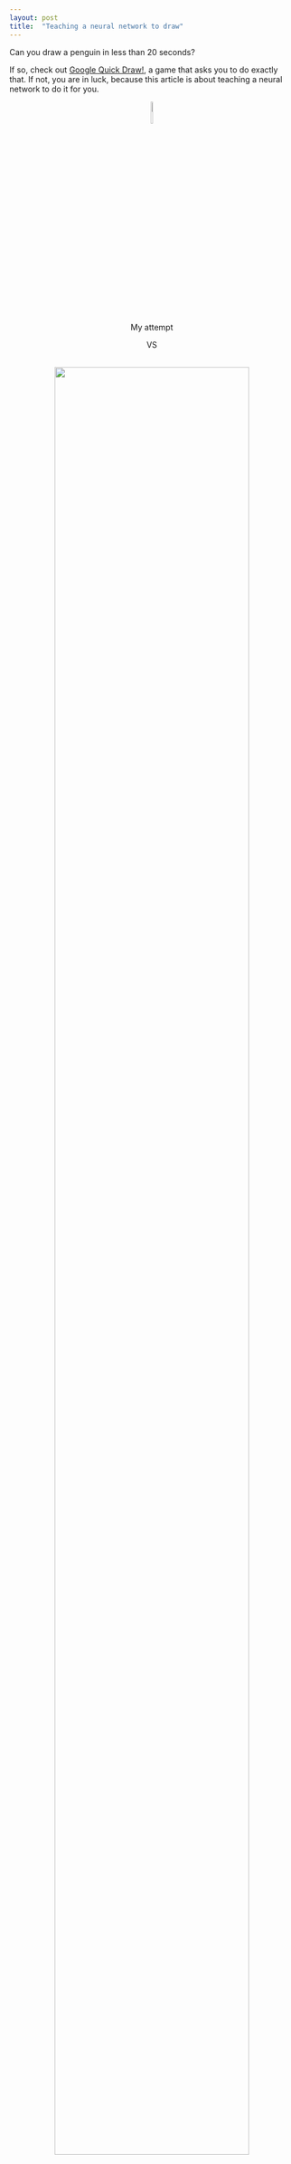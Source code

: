 ```yaml
---
layout: post
title:  "Teaching a neural network to draw"
---
```


Can you draw a penguin in less than 20 seconds?

If so, check out [Google Quick Draw!](https://quickdraw.withgoogle.com/),
a game that asks you to do exactly that. If not, you are in luck,
because this article is about teaching a neural network to do it for
you.

<figure>
    <div style="text-align: center">
        <img src="/images/pathetic_penguin.png" width="10%" />
        <figcaption>My attempt</figcaption>
    </div>
</figure>

<div style="text-align: center">
    VS<br /><br />
</div>

<figure>
        <div style="text-align: center">
            <a href="/images/dataset/full_penguin.png">
                <img src="/images/dataset/selected_penguin.png" width="90%" />
            </a>
            <figcaption>Other people's attempts<br />(click the image for more samples)</figcaption>
        </div>
</figure>

<div style="text-align: center"  padding="0" magin="0">
    VS
</div>

<figure>
    <div style="text-align: center">
        <img src="/images/generated/gmm512_20_penguin.gif" width="30%" />
        <figcaption>The neural network's attempt</figcaption>
    </div>
    <br />
</figure>

Quite amazingly, a lot of the generated sketches outcompete the ones
the machine learned to draw from.

<figure>
    <div style="text-align: center">
        <img src="/images/generated/mixed.png" width="90%" />
        <figcaption>More machine generated drawings</figcaption>
    </div>
</figure>

The article explains what the model generating the drawings looks
like. The code (Pytorch) is available on [Github](https://github.com/quentin-auge/draw/).

<p style="font-size: smaller;">
Note: Throughout the article, everytime a series of 5 drawings is
presented, the image links to the larger series they were chosen from.
Feel free to click it to see how biased (or not) the selection is.
</p>

### Structure of the article

Let's start at the end.

Concretely, the model is a recurrent neural network that jointly
decides the position of each point, when to lift the pencil, and when
to stop drawing. In order to better account for the uncertainty of
hand-drawn trajectories, the network does not output the points
directly. Instead, it outputs the parameters of some probability
distributions from which the position and nature of the points can be
sampled. The model is trained using gradient descent over a loss
function that maximizes the likelihood of said distributions given the
points in the training set.

I'm aware that last paragraph might not appear as crystal clear to most
readers. If it is for you, you can refer directly to the
[Google Brain paper](https://arxiv.org/abs/1704.03477) that describes
the model, referred to as "unconditional generation of drawings".

For the rest of us, this article gives a shot at explaining as simply
as possible the various parts of the model: the neural net part,
the probabilistic layer stacked on top of it, and how they fit
together.

Expect to see a lot of crappy drawings along the way, in search for
the final model.

## Data

The dataset consists in 50 million drawings available through
[Github](https://github.com/googlecreativelab/quickdraw-dataset)
across 345 categories. Let's pick 3 of them (*Eiffel tower*,
*face* and *fire truck*) and attempt to model them. Here is an
excerpt of the dataset:

<figure>
    <div style="text-align: center">
        <a href="/images/dataset/full_eiffel.png">
            <img src="/images/dataset/selected_eiffel.png" width="90%" />
        </a>
        <a href="/images/dataset/full_face.png">
            <img src="/images/dataset/selected_face.png" width="90%" />
        </a>
        <a href="/images/dataset/full_firetruck.png">
            <img src="/images/dataset/selected_firetruck.png" width="90%" />
        </a>
    <figcaption>Dataset sketches</figcaption>
    <br/>
    </div>
</figure>

All three categories provide a different set of challenges. Eiffel
towers contain mostly-continuous strokes with some sharp changes in
directions. Faces are smoother, though it is probably more difficult
to position the various strokes with respect to each other. Fire trucks
are definitely the most difficult to draw, combining the previous
difficulties of Eiffel towers and faces with even more strokes.

### Drawings as sequences of points

Drawings are presented in the dataset in their most obvious shape:
sequences of points
$\begin{bmatrix} \mathbf{x}\_{i},~\mathbf{y}\_{i} \end{bmatrix}$. But
it is not the only way to represent them. What about sequences of vectors
$\begin{bmatrix} \Delta \mathbf{x}\_{i},~\Delta \mathbf{y}\_{i}  \end{bmatrix}$
from each points to the next, or — let's get crazy — sequences of
polar-coordinates vectors
$\begin{bmatrix} \mathbf{r}\_{i},~\mathbf{\theta}\_{i} \end{bmatrix}$
from one vector to the next?

<div style="text-align: center">
    <img src="/images/representation_plots.png" width="80%" />
</div>
<br/>

It turns out the vector representation is the most interesting for at
least three reasons:
 * It is trivial and inexpensive to compute:
 $\begin{bmatrix} \Delta \mathbf{x}\_{i},~\Delta \mathbf{x}\_{i} \end{bmatrix} = \begin{bmatrix} \mathbf{x}\_{i+1} - \mathbf{y}\_{i},~\mathbf{y}\_{i+1} - \mathbf{y}\_{i} \end{bmatrix}$
 , as opposed to the polar representation I will spare you
 the trigonometry of.
 * It allows us to define a compelling object: a *no-displacement*
 vector $\overrightarrow 0 = \begin{bmatrix} 0,~0 \end{bmatrix}$.
 It has no equivalent in the original point representation, where
 $\begin{bmatrix} 0,~0 \end{bmatrix}$ is just a regular point. It
 does in the polar representation, but not without a few caveats.
 For instance, what should the angle between $\overrightarrow 0$ and
 another vector be?
 * It is the only representation in which the points follow a
   distribution, which, although too spread out to be gaussian,
   is at least symmetrical.

   <div style="text-align: center">
     <img src="/images/representation_distplots.png" width="90%" />
   </div>
   <br/>

In  order for the neural net to learn more effectively, we are going
to standarize each point by the mean
$\begin{bmatrix} \mathbf{\mu}\_1,~\mathbf{\mu}\_2 \end{bmatrix}$
and standard deviation
$\begin{bmatrix} \mathbf{\sigma}\_1,~\mathbf{\sigma}\_2 \end{bmatrix}$
of all point in the whole dataset:

<p>
$$
\begin{bmatrix} \Delta \mathbf{x}_{i},~\Delta \mathbf{y}_{i} \end{bmatrix}=
\begin{bmatrix} \frac{\Delta \mathbf{x}_{i} - \mu_1}{\sigma_1},
~\frac{\Delta \mathbf{y}_{i} - \mu_2}{\sigma_2} \end{bmatrix}
$$
</p>

It makes much sense when the mean and variance correspond to the
actual center and spread of a symmetrical distribution.

So we pick the
$\begin{bmatrix} \Delta \mathbf{x}\_{i},~\Delta \mathbf{y}\_{i} \end{bmatrix}$
representation and carry on.

In order not to clutter all subsequent equations with $\Delta$'s,
though, let's discard them. From now on, and until the end of the
article,
$\begin{bmatrix} \mathbf{x}_i,~\mathbf{y}_i \end{bmatrix} = \begin{bmatrix} \Delta \mathbf{x}_i,~\Delta \mathbf{y}_i \end{bmatrix}$.
We will refer to the these vectors as "point" wherever convenient.

## Model

As per the previous paragraph, each drawing $\mathcal{X}$ is a sequence
of 2-dimensional displacement vectors
$\mathcal{X}_i = \begin{bmatrix} \mathbf{x}\_{i},~\mathbf{y}\_{i} \end{bmatrix}$
with its own length $N-1$, since each vector compacts every successive
points of the original drawing into one.

Our goal is to create a model that can generate such drawings.
Concretely, it means we are looking for a function $f$ that takes a
vector $\mathcal{X}_i = \begin{bmatrix} \mathbf{x}_i,~\mathbf{y}_i \end{bmatrix}$
as input, and returns a prediction
$\mathcal{\hat Y}_i = \begin{bmatrix} \mathbf{\hat x}\_{i+1},\~\mathbf{\hat y}\_{i+1} \end{bmatrix}$ for what the next vector
should be. The hat $\hat~$ denotes the output of the model, as opposed
to actual vectors from the dataset.

With such a model at hand, generating a drawing can be approached
as an iterative process:
 1. pick up an initial vector $\mathcal{X}_{i=1}$ as the current one
 2. predict the next vector $\mathcal{\hat Y}_i = f(\mathcal{X}_i)$
 3. use the prediction as the current vector
 4. go back to step 2

<div style="text-align: center">
    <img src="/images/predict.png" width="60%" />
</div>
<br/>

In order to skip picking up the first point, let's make all
drawings start with the same additional vector
$\mathcal{X}_1 = \overrightarrow 0$, ending up with nicely aligned
sequences $\mathcal{X}$ and $\hat{\mathcal{Y}}$ of length $N$.

### Feedforward neural network

$f$ is not an arbitrary function. Quite naively, let us consider it is
a feedforward neural network ($f = nn\_{\_W}$) with a hidden layer of
size $H = 128$ and hyperbolic tangent ($tanh$) activation function. If
you're fuzzy on what it means, don't run away. What is inside
$nn\_{\_W}$ is much less relevant than how we interact with it from
the outside. Put another way: feel free to consider it a black box.

<p>
$$
\begin{aligned}
&\text{1-hidden-layer neural network:}
\\
&~~~~~~nn_{_W}(\mathcal{X}_i) =
\mathbf{W_O} \times \mathbf{h} + \mathbf{b_O}
\\[5pt]
&\text{With hidden state:}
\\
&~~~~~~~~\mathbf{h} = \tanh(
\mathbf{W_I} \times \mathcal{X}_i + \mathbf{b_I})
\\[5pt]
&\text{And parameters:}
\\
&~~~~~~\mathbf{W_I}\text{~~~~input weights~~~~~(matrix or size }2 \times H\text{)}
\\
&~~~~~~\mathbf{W_O}\text{~~~output weights~~~(matrix or size }H \times H\text{)}
\\[8pt]
&~~~~~~\mathbf{b_I}\text{~~~~~input bias~~~~(column vector of size }H\text{)}
\\
&~~~~~~\mathbf{b_O}\text{~~~~output bias~~(column vector of size }H\text{)}
\\
\end{aligned}
$$
</p>

All there is to understand is that given a bunch of weight $W$, the
neural network is a function $nn\_{\_W}$ that associate to each input
$X_i$ a given output $\mathcal{\hat Y}_i$. On the way, it computes an
internal vector $\mathbf{h}$ whose size $H$ conditions the complexity
of $nn\_{\_W}$. Since matrix multiplications and sums are linear
operations, throwing a $tanh$ into the mix ensures the resulting
function is more than just a linear one.

### Training

To achieve any kind of meaningful generation with $nn\_{\_W}$, we first
need to train it. Concretely, it means that we are looking for a set of
weights $W$ that make each prediction $\mathcal{\hat Y}_i$
as close as possible from the "true next vector"
$\mathcal{Y}_i = \mathcal{X}\_{i+1}$ as available in the dataset.
Those vectors are the labels:
$\mathcal{Y} = \mathcal{Y}_1\~...\~\mathcal{Y}\_N$.

That leaves us with a supervised auto-regression problem: *supervised*
because there are labels, *regression* because those labels are
real-valued, and *auto* because they are essentially the same as the
data: $\mathcal{Y}\_i = \mathcal{X}\_{i+1}$.

<div style="text-align: center">
    <img src="/images/train.png" width="65%" />
</div>
<br/>

In order to quantify how close the predictions are from the labels,
we need to define a *loss function* $\mathscr{L}(\mathcal{\hat{Y}},\mathcal{Y})$, such as the average sum of squated distances between
each data point and label known as the *mean-squared* error (MSE):

<p>
$$
MSE(\hat{\mathcal{Y}},\mathcal{Y}) =
\frac{1}{N - 1} \sum_{i=1}^{N-1}
\left[
(\mathbf{\hat{x}}_{i+1} - \mathbf{x}_{i+1}) ^ 2 +
(\mathbf{\hat{y}}_{i+1} - \mathbf{y}_{i+1}) ^ 2
\right]
$$
</p>

The smaller the value of
$MSE(\mathcal{\hat Y},\mathcal{Y})$, the closest the
generated drawing $\mathcal{\hat Y}$ is from the original drawing
$\mathcal{Y}$. If it is $0$, then $\mathcal{\hat Y} = \mathcal{Y}$.
Overfitting is not an issue here, since we do not care about
generalization, but about accurate generation.

To summarize, given a dataset of $M$ drawings $\mathcal{X}$ and their
corresponding labels $\mathcal{Y}$, training $nn\_{\_W}$ means finding
a set of weights $W_{optimal}$ such as:

<p>
$$
W_{optimal} = \underset{W}{\argmin}~ \frac{1}{M} \sum_{(\mathcal{X},~\mathcal{Y})} MSE(nn_{_W}(\mathcal{X}),~\mathcal{Y})
$$
</p>

In practice, $W_{optimal}$ is computed by gradient descent. Broadly
speaking, gradient descent is about computing iteratively a sequence of
weights $W_t$, that, for reasonable values of a parameter called the
"learning rate" $\eta$ the strategy, converges to $W_{optimal}$. In
practice, the learning rate conditions how aggressively $W_t$ is
updated at each iteration.

<p>
$$
\begin{aligned}
W_{t+1} = W_t - \eta \times \frac{\partial \mathscr{L}}{\partial W_t}(\mathcal{\hat Y}, \mathcal{Y})
\\[5pt]
\text{where }\mathcal{\hat Y} = nn_{_{~W_t}}(\mathcal{X})
\end{aligned}
$$
</p>

This equation (and its array of subtler variations) powers the whole
edifice of deep learning edifice, effectively allowing neural networks
to learn from data.

Although diving into the exact equations of gradient descent for $nn_W$
is out of the scope of this article, the key insight to gain from the
equation is the following: the loss needs to be derivable with respect
to the model parameters in order for the model to be trainable.
Naturally, it is the case for MSE and feedforward neural networks.

Ideally, the drawings are fed in small batches to the neural networks
(e.g. 64 drawings at a time), and an iteration of gradient descent is
applied once at the end of each batch to adjust the weights. The
process is repeated until all drawings of the dataset have been seen
by the network, at which point it starts over (multiple epochs) until
the loss value is satisfactory (low) enough.

For a great explanation of neural networks, how to train them without
overfitting, how gradient descent works in details, and so much more,
I couldn't recommend enough the excellent (online) book
[Neural Networks and Deep Learning](http://neuralnetworksanddeeplearning.com/). It does not cover recurrent neural networks, however.

### Recurrent neural networks

So far, so good. We have a model capable of learning from sequences
of points and generating new ones. There is however, a minor
caveat: it does not work. You can train it, pleasantly watch the loss
go down, and the generation will fail at producing anything even
remotely satisfying. Worse, it would probably reach better (smaller)
losses by shuffling the drawings vectors. How on Earth is that
possible?

I think you can see where it is going. The feedforward neural network
merely takes the current vector as input, and it is a rather poor
predictor for the next one. In order to take full advantage of the
sequential structure of the data, we need a recurrent neural network.

The key idea that leads to RNNs is as follows: instead of feeding only
the current vector $\mathcal{X}_i$ as input to the model, feed it all
the previous vectors $\mathcal{X}\_1~...~\mathcal{X}\_{i-1}$ as well.
Since a neural network accepts a fixed number of numbers as input,
let us get clever and encode the previous vectors as a single vector
$\mathbf{h}_i$ (called hidden state) of size $H$ (yes, the same
$H$ wich is also the size of the hidden layer in our feedforward
network).

The best is yet to come. How do we transform previous vectors
$\mathcal{X}\_1~...~\mathcal{X}\_{i-1}$ to the hidden state? We don't.
The model does, and makes it available to the next step by outputting it. 

<p>
$$
\begin{aligned}
&\text{Recurrent neural network:}
\\
&~~~~~~rnn_{_W}(\mathcal{X}_i {\color{Blue}{,~\mathbf{h}_i}}) =
\mathbf{W_O} \times {\color{Blue}{\mathbf{h}_{i+1}}} + \mathbf{b_O}
\\[5pt]
&\text{With hidden state:}
\\
&~~~~~~~~{\color{Blue}{\mathbf{h}_{i+1}}} = \tanh(
\mathbf{W_I} \times \mathcal{X}_i + \mathbf{b_I}~
{\color{Blue}{+ \mathbf{W_H} \times \mathbf{h}_i + \mathbf{b_H}}})
\\[5pt]
&\text{And parameters:}
\\
&~~~~~~\mathbf{W_I}\text{~~~~input weights~~~~~(matrix or size }2 \times H\text{)}
\\
&~~~~~~{\color{Blue}{\mathbf{W_H}\text{~~~hidden weights~~(matrix or size }2 \times H\text{)}}}
\\
&~~~~~~\mathbf{W_O}\text{~~~output weights~~~(matrix or size }H \times H\text{)}
\\[8pt]
&~~~~~~{\color{Blue}{\mathbf{b_H}\text{~~~hidden bias~~(column vector of size }H\text{)}}}
\\
&~~~~~~\mathbf{b_I}\text{~~~~~input bias~~~~(column vector of size }H\text{)}
\\
&~~~~~~\mathbf{b_O}\text{~~~~output bias~~(column vector of size }H\text{)}
\\
\end{aligned}
$$
</p>

The blue parts highlight the differences with the feedforward neural
network. Interestingly, it mainly comes down to updating and exposing
as input the internal vector $\mathbf{h}_i$ that was already in the
feedforward network as $\mathbf{h}$.

Again, the exact matrix multiplications and nonlinearities at play
inside the network do not matter as much as how the model is used
concretely.

The generation process is now as follows:
 1. pick up an initial point $\mathcal{X}\_{i=1} = \overrightarrow 0$
    as the current one, and an initial vector
    $\mathbf{h}_{i=1} = \overrightarrow 0$ as the current hidden state
 2. predict the next point and hidden state vector
    $\begin{bmatrix} \mathcal{\hat Y}\_i,~\mathbf{h}_{i+1} \end{bmatrix} = rnn\_{\_W}(\mathcal{X}_i,~\mathbf{h}_i)$
 3. use them as current point and current hidden state
 4. go back to step 2

<div style="text-align: center">
    <img src="/images/predict_rnn.png" width="95%" />
</div>
<br/>

Unlike feedforward neural networks, the training now exhibits the same
kind of iterative structure as generation does.

<div style="text-align: center">
    <img src="/images/train_rnn.png" width="80%" />
</div>
<br/>

That is all a RNN is: a regular neural network that carries along
a hidden state. It is trained the same way: by minimizing
$MSE(\mathcal{\hat{Y}},\mathcal{Y})$ using gradient descent.

### Long short-term memory (LSTM) models

By now, I emphasized multiple times how we don't care about the
internals of the neural network. That is partly because nowadays,
the presented RNN equations have been superseded by a slightly
more complex set of equations that form the base for the so-called
"long short-term memory" (LSTM) models.

LSTMs present a RNN interface, but with different internals that
provide them superior ability to remember or forget relevant pieces
of information about the sequences being modelled, even when those
pieces are far apart from each others within the input sequence (long
range dependencies).

Let's make the last statement more concrete by taking a *face* drawing
as example:

<div style="text-align: center">
    <img src="/images/dataset/face.gif" width="30%" />
</div>
<br/>

In order to generate such a drawing, the neural network needs to know
how to draw a circle. Most importantly, it need to know how to end
drawing it where it started (long-range dependency between the first
and last point of the circle). It then has to mostly forget about the
circular shape, and focus on the eyes and the mouth, while retaining
information about their relative position with respect to the enclosing
circle. That is where vanilla RNNs fail and LSTMs shine.

In the rest of this post, I will abusively refer to LSTMs as just "RNNs".
They are indeed the *de facto* RNN models for any machine learning
practitioner attempting to model sequences.

To be honest, it still blows my mind that a few thousand weights can
hold such high-level information, and that a few matrix multiplication
is enough to apply it.

Welcome to deep learning.

Diving into the inner workings of LSTMs is also out of the scope
of this article, but the
[following article](https://colah.github.io/posts/2015-08-Understanding-LSTMs/) — widely cited, and
deservedly so — should satisfy the curiosity of the interested reader.

### Fist generated drawings

There is good news! We have finally everything we need to generate
our first drawings.

For each category mentioned earlier (*Eiffel tower*, *faces* and
*fire truck*), let's grab a RNN, feed it ~11.000 drawings $\mathcal{X}$,
output predictions $\mathcal{\hat Y}$, score them against the labels
$\mathcal{Y}$ using the MSE, let the gradients flow back through the
network, update the weights applying gradient descent, repeat multiple
times (around 200 to 300 epochs) and, after half an hour of training
per model on GPU ...

Tada!!!

<div style="text-align: center">
    <a href="/images/generated/full_trajectory_eiffel.png">
        <img src="/images/generated/selected_trajectory_eiffel.png" width="90%" />
    </a>
    <a href="/images/generated/full_trajectory_face.png">
        <img src="/images/generated/selected_trajectory_face.png" width="90%" />
    </a>
    <a href="/images/generated/full_trajectory_firetruck.png">
        <img src="/images/generated/selected_trajectory_firetruck.png" width="90%" />
    </a>
</div>
<br/>

Pretty disappointing, right? 

Well, not quite. At least the model identified the primitive shape of
each class: the Eiffel towers are triangle-shaped, circles somewhat
start to appear in faces, and upon closer inspection, you might
distinguish rectangles in the generated fire truck drawings.

Before we find a way of improving the drawings trajectory, let's focus
on a more immediate problem: the model is unable to decide when to lift
the pencil to start a new stroke, left alone when to stop drawing. For
its defence, it is not its fault. We simply didn't teach it how to.

<div style="text-align: center">
    <img src="/images/generated/trajectory_eiffel.gif" width="30%" />
</div>
<br/>

The previous generated drawings have been limited to 25 points in order
not to get out of hand.

### Stroke state of drawings

I wrote earlier that drawings are represented in the dataset
as sequences of vectors, and proceeded to represent a drawing
as a contiguous sequence. But did I mention anywhere that the
sequence had to be contiguous?

Since I value your sanity (and mine), let's consider a simple drawing
as example, and omit the initial $\overrightarrow 0$ vector. It will save us the indices nightmare.

<div style="text-align: center">
    <img src="/images/eiffel.gif" width="30%" />
</div>
<br/>

That fake Eiffel tower would be represented in the dataset as a list
of three strokes between which the pencil is lifted
$\mathcal{X} = \mathcal{S}_1,~\mathcal{S}_2,~\mathcal{S}_3$.

<p>
$$
\mathcal{S}_1 = \mathcal{X}_{1}~...~\mathcal{X}_{7}~~~~~~~~~~~
\mathcal{S}_2 = \mathcal{X}_{8}~...~\mathcal{X}_{10}~~~~~~~~~~~
\mathcal{S}_3 = \mathcal{X}_{11}~...~\mathcal{X}_{14}
$$
</p>

<div style="text-align: center">
    <img src="/images/eiffel_annotated.png" width="45%" />
</div>
<br/>

While this shape of data is satisfying in terms of representational
power, it is much less so in terms of model input. Indeed, a
recurrent neural network expects a potentially variable length
sequences of points as input, not variable-length sequences of
variable-length sequences of points.

So we will have to flatten this representation somehow.

We already went done the most naive way, concatenating all strokes as
one big stroke, and it did not go too well:

<p>
$$
\mathcal{X} =
\begin{bmatrix} \mathbf{x}_1 ~~ ... ~~ \mathbf{x}_7 ~~ \mathbf{x}_8 ~~ ... ~~ \mathbf{x}_{10} ~~ \mathbf{x}_{11} ~~ ... ~~ \mathbf{x}_{14}
\\
\mathbf{y}_1 ~~ ... ~~ \mathbf{y}_7 ~~ \mathbf{y}_8 ~~ ... ~~ \mathbf{y}_{10} ~~ \mathbf{y}_{11} ~~ ... ~~ \mathbf{y}_{14}
\end{bmatrix}
$$
</p>

<div style="text-align: center">
    <img src="/images/eiffel_continuous.gif" width="30%" />
</div>
<br/>

So let's try to insert a special value $\mathbf{\delta}$ between each
stroke to inform the model where the pencil should be lifted.
$\mathbf{\delta}$ should be big enough in absolute value so that is
does not conflict with regular points components.

<p>
$$
\mathcal{X} =
\begin{bmatrix} \mathbf{x}_1 ~~ ... ~~ \mathbf{x}_7 ~~ \mathbf{\delta} ~~ \mathbf{x}_8 ~~ ... ~~ \mathbf{x}_{10} ~~ \mathbf{\delta} ~~ \mathbf{x}_{11} ~~ ... ~~ \mathbf{x}_{14}
\\
\mathbf{y}_1 ~~ ... ~~ \mathbf{y}_7 ~~ \mathbf{\delta} ~~ \mathbf{y}_8 ~~ ... ~~ \mathbf{y}_{10} ~~ \mathbf{\delta} ~~ \mathbf{y}_{11} ~~ ... ~~ \mathbf{y}_{14}
\end{bmatrix}
$$
</p>

That could potentially work, but the weird non-continuous behaviour
introduced would almost certainly confuse the model. Moreover, how
are we supposed to deal with the model output when it predicts
$\delta$ on one dimension, but a regular value on the other one?
That sounds like a source of endless complication.

We would be better off selecting a third and last approach: introducing
an input dimension $\mathbf{p_2}$ that signals the end of a stroke.
While we're at it, let's use another dimension $\mathbf{p_3}$ to
indicate the end of the drawing, and set $\mathbf{p_2} = 0$ when
that occurs. Finally, since it is nice to have all additional
dimensions summing to 1, let's intercalate the complementary "regular
point" dimension $\mathbf{p_3}$, better described as "neither end of
stroke nor end of drawing":

<p>
$$
\mathcal{X} =
\begin{bmatrix} \mathbf{x}_1 & ... & \mathbf{x}_7 & \mathbf{x}_8 & ... & \mathbf{x}_{10} & \mathbf{x}_{11} & ... & \mathbf{x}_{14}
\\
\mathbf{y}_1 & ... & \mathbf{y}_7 & \mathbf{y}_8 & ... & \mathbf{y}_{10} & \mathbf{y}_{11} & ... & \mathbf{y}_{14}
\\
1 & 1 & 0 & 1 & 1 & 0 & 1 & 1 & 0
\\
0 &  0 & 1 & 0 & 0 & 1 & 0 & 0 & 0
\\
0 &  0 & 0 & 0 & 0 & 0 & 0 & 0 & 1
\end{bmatrix}
\begin{matrix}
\\
\\
\leftarrow\footnotesize{\mathbf{p_1}\text{: is regular point?~~~~~~~~~~~~~~}}
\\
\leftarrow\footnotesize{\mathbf{p_2}\text{: is end-of-stroke point?~~~}}
\\
\leftarrow\footnotesize{\mathbf{p_3}\text{: is end-of-drawing point?}}
\end{matrix}
$$
</p>

We name $\begin{bmatrix} \mathbf{x}_i,~\mathbf{y}_i \end{bmatrix}$
the *trajectory* and
$\begin{bmatrix} \mathbf{p_1}_i,~\mathbf{p_2}_i,~\mathbf{p_3}_i \end{bmatrix}$
the *stroke state*.

### A joint regression and classification model

Modelling the trajectory is a regression problem with real-valued labels
$\begin{bmatrix} \mathbf{x}\_{i+1},~\mathbf{y}\_{+1} \end{bmatrix}$,
and modelling the stroke state a classification problem with labels
$\begin{bmatrix} \mathbf{p_1}\_{i+1},~\mathbf{p_2}\_{i+1},~\mathbf{p_3}\_{i+1} \end{bmatrix}$
that pertain to one of three classes:
*regular point* $\begin{bmatrix} 1, 0, 0 \end{bmatrix}$,
*end of stroke* $\begin{bmatrix} 0, 1, 0 \end{bmatrix}$ or
*end of drawing* $\begin{bmatrix} 0, 0, 1 \end{bmatrix}$.

Our model solves both jointly. It takes as input 5-dimensional vectors  
$\mathcal{X}_i = \begin{bmatrix} \mathbf{x}_i,~\mathbf{y}_i,~\mathbf{p_1}_i,~\mathbf{p_2}_i,~\mathbf{p_3}_i \end{bmatrix}$,
output similarly shaped predictions  
$\mathcal{\hat Y}_i = \begin{bmatrix} \mathbf{\hat x}\_{i+1},~\mathbf{\hat y}\_{i+1},~\tilde{\mathbf{p_1}}\_{i+1},~\tilde{\mathbf{p_2}}\_{i+1},~\tilde{\mathbf{p_3}}\_{i+1} \end{bmatrix}$, and score them against labels  
$\mathcal{Y}_i = \begin{bmatrix} \mathbf{x}\_{i+1},~\mathbf{y}\_{i+1},
\mathbf{p_1}\_{i+1},~\mathbf{p_2}\_{i+1},~\mathbf{p_3}\_{i+1} \end{bmatrix}$ using the 5-dimensional $MSE$:

<p>
$$
\begin{aligned}	
MSE&(\mathcal{\hat{Y}},\mathcal{Y})=	
\frac{1}{N}\sum_{i=1}^N	
(\mathbf{\hat{x}}_{i+1} - \mathbf{x}_{i+1}) ^ 2 +	
(\mathbf{\hat{y}}_{i+1} - \mathbf{y}_{i+1}) ^ 2~+	
\\
&+ \frac{1}{N}\sum_{i=1}^N	
(\tilde{\mathbf{p_1}}_{i+1} - \mathbf{p_1}_{i+1}) ^ 2 +	
(\tilde{\mathbf{p_2}}_{i+1} - \mathbf{p_2}_{i+1}) ^ 2 +	
(\tilde{\mathbf{p_3}}_{i+1} - \mathbf{p_3}_{i+1}) ^ 2	
\end{aligned}
$$
</p>

At this point, the reader accustomed to fitting classification models
may wonder "what's this guy even doing? MSE as classification loss?
Nobody does that". Sure, but can you name the flawed assumption we are
making when doing so? If you're thinking likelihood of some normal
distribution, you're on the right path. If not, that is a question the
article will clearly answer later on. For the time being, please accept
the MSE.

### Generating the stroke state

There is a more pressing issue: the model outputs
$\begin{bmatrix} \tilde{\mathbf{p_1}}\_{i+1},~\tilde{\mathbf{p_2}}\_{i+1},~\tilde{\mathbf{p_3}}\_{i+1} \end{bmatrix}$ are abritrary numbers, not valid stroke states, for
which one component equals $1$ while the others are $0$. Sure, we
could force this property by making the highest component
go to $1$ and the others to $0$, but it would result in a non-derivable
model incompatible with gradient descent. Instead, let's introduce a
much smarter idea.

First, let's normalize each model output using a softmax function
(detailed below), so that
$\tilde{\mathbf{p_1}}\_{i+1} + \tilde{\mathbf{p_2}}\_{i+1} + \tilde{\mathbf{p_3}}\_{i+1} = 1$. Second, let's consider these
numbers define a probability mass function for a discrete probability
distribution. Finally, let's sample the real stroke state predictions
from the distribution, as such:
* Draw "regular point" event $\hat{\mathcal{Y}}\_i = \begin{bmatrix} 1,0,0 \end{bmatrix}$ with probability $\tilde{\mathbf{p\_{1}}}\_{i+1}$
* Draw "end of stroke" event $\hat{\mathcal{Y}}\_i = \begin{bmatrix} 0,1,0 \end{bmatrix}$ with probability $\tilde{\mathbf{p\_{2}}}\_{i+1}$
* Draw "end of drawing" event $\hat{\mathcal{Y}}\_i = \begin{bmatrix} 0,0,1 \end{bmatrix}$ with probability $\tilde{\mathbf{p\_{3}}}\_{i+1}$

That is the first occurence of a probabilistic layer on top of the RNN.
Congratulations, you have made it to the second half of the article.
Please take good note of the difference in notation between the model
outputs $\tilde{\mathbf{p_k}}_{i+1}$ using a tilde $\tilde ~$, and the
actual stroke state predictions using a hat $\hat ~$.

<figure>
    <div style="text-align: center">
        <img src="/images/mdn_stroke_state.png" width="30%" />
        <figcaption>The flow for stroke state predictions,<br />
        leaving the trajectory and hidden state aside.</figcaption>
    </div>
</figure>

### Normalizing model outputs

Temporarily getting rid of the annoying $_{i+1}$ indices, the most
obvious form of normalization for the model outputs is as follows:

<p>
$$
\text{normalize}(\tilde{\mathbf{p_k}}) = \frac{\tilde{\mathbf{p_k}}}{\sum\limits_{k=1}^3 \tilde{\mathbf{p_k}}},~~k=1..3
$$
</p>

We are going to a more flexible version:

<p>
$$
\text{softmax}_{_{T_\mathbf{p}}}(\tilde{\mathbf{p_k}}) = \frac{\exp(\tilde{\mathbf{p_k}}~/~T_\mathbf{p})}{\sum\limits_{k=1}^3 \exp(\tilde{\mathbf{p_k}}~/~T_\mathbf{p})},~~k=1..3
$$
</p>

$T_\mathbf{p}$ is a generation parameter called *temperature*. It
defines how inclined the softmax is at giving importance to lower
$\tilde{\mathbf{p\_k}}$'s. Since it can be conceptually difficult to
gauge the influence of $T_\mathbf{p}$ from the equation alone,
let's visualize it.

<figure>
    <div style="text-align: center">
        <img src="/images/softmax.png" width="95%" />
        <figcaption>
            Repartition of sampled stroke states at various softmax temperatures<br />
            for model outputs
            $\begin{bmatrix} \tilde{\mathbf{p_1}}_{i+1},~\tilde{\mathbf{p_2}}_{i+1},~\tilde{\mathbf{p_3}}_{i+1} \end{bmatrix} = \begin{bmatrix} 3, 2, 1 \end{bmatrix}$.
        </figcaption>
    </div>
</figure>
<br/>

Or more concretely with actual Eiffel towers generation:

<div style="text-align: center">
    <img src="/images/generated/base_eiffel_temperature_stroke_state.png" width="95%" />
</div>
<br/>

At low temperature ($T_\mathbf{p} = 0.1$), the model does not take any
risk and consistently outputs the stroke state most represented in the
data: *regular point* $\begin{bmatrix} 1,~0,~0 \end{bmatrix}$, thus
ending up with drawings that continue indefinitely without lifting the
pencil once, much like our former trajectory-only model. When
temperature goes up, the model dares sampling more and more of the
other stroke states, making the drawings more fragmented (more
*end-of-stroke* points $\begin{bmatrix} 0,~1,~0 \end{bmatrix}$)
and shorter (higher probability of eventually generating
*end-of-drawing* event $\begin{bmatrix} 0,~0,~1 \end{bmatrix}$).

### Second generated drawings

By now, the model can lift pencil and stop drawing by itself. Let's
train it with $T_\mathbf{p}=1$ — as will always be the case,
$T_\mathbf{p}$ being a generation parameter only — and generate some
some drawings with $T_\mathbf{p} = 0.8$:

<div style="text-align: center">
    <a href="/images/generated/full_base_eiffel.png">
        <img src="/images/generated/selected_base_eiffel.png" width="90%" />
    </a>
    <a href="/images/generated/full_base_face.png">
        <img src="/images/generated/selected_base_face.png" width="90%" />
    </a>
    <a href="/images/generated/full_base_firetruck.png">
        <img src="/images/generated/selected_base_firetruck.png" width="90%" />
    </a>
</div>
<br/>

Hey! The generated Eiffel towers and faces are starting to look like
ones. The fire trucks are still pretty disappointing, most likely
owning it to disastrous trajectory predictions rather than stroke
state predictions. They will hopefully get better as we push further
the idea of turning our LSTM from yet-too-deterministic to fully
probabilistic.

## Making the model probabilistic

### Trajectory as a random variable

Let's put the stroke state aside for one moment, and consider how the
trajectory
$\mathcal{X}_i = \begin{bmatrix} \mathbf{x}\_{i},~\mathbf{y}\_{i} \end{bmatrix}$
is modelled.

Currently, ignoring the hidden state, the model deterministically
outputs a prediction for the next vector:

<p>
$$
\mathcal{\hat{Y}_i} = lstm_{_W}(\mathcal{X_i})
$$
</p>

Guess what? We are going to apply the same idea as for the stroke
state. Instead of directly predicting the next vector
$\hat{\mathcal{Y}}_i$, let's have the model output a 5-dimensional
vector $\tilde{\mathcal{Y}}_i$:

<p>
$$
\mathcal{\tilde{Y}_i} = \begin{bmatrix} \mathbf{\mu_x}_{_{i+1}},~\mathbf{\mu_y}_{_{i+1}},~\mathbf{\sigma_x}_{_{i+1}},~\mathbf{\sigma_y}_{_{i+1}},~\mathbf{\rho_{xy}}_{_{i+1}}
\end{bmatrix} = lstm_{_W}(\mathcal{X_i})
$$
</p>

In order to make the next equations a little tidier, let's temporarily
omit the annoying $\_{i+1}$ indices by setting
$\mathcal{\tilde{Y}\_i} = \begin{bmatrix} \mu_x,~\mu_x,~\sigma_x,~\sigma_y,~\rho_{xy} \end{bmatrix}$.

You may recognize these symbols. They are the parameters of a
2-dimensional normal distribution:
 * $\begin{bmatrix} \mu\_x,~\mu\_y \end{bmatrix}$ is the center of
   the distribution.
 * $\sigma_x$ and $\sigma_y$ are the variances in the direction of x
   and y, both greater than 0.
 * $\rho_{xy}$ is the correlation coefficient between x and y, ranging
   between -1 and 1 (excluded).

In particular, when $\mathbf{\rho_{xy}} = 0$, the distribution is
equivalent to two independent normals along x and y.

<div style="text-align: center">
    <img src="/images/normals.png" width="100%" />
</div>
<br/>

Much like we enforced
$\tilde{\mathbf{p_1}} + \tilde{\mathbf{p_2}} + \tilde{\mathbf{p_3}} = 1$
for the output stroke state, we can make sure that $\mathbf{\sigma_x}$
and $\mathbf{\sigma_y}$ are greater than 0 by passing them through an
exponential, and that $\mathbf{\rho\_{xy}}$ is between -1 and 1 by
passing it through a hyperbolic tangent.

Finally, the actual prediction for the next vector
$\hat{\mathcal{Y}}\_i = \begin{bmatrix} \hat{\mathbf{x}}\_{i+1},~\hat{\mathbf{y}}\_{i+1} \end{bmatrix}$
is sampled from the normal
$\mathcal{N}(\mathbf{\mu}\_{i+1}, \mathbf{\Sigma}\_{i+1})$
centered at
$\mathbf{\mu}\_{i+1} = \begin{bmatrix} \mu\_x,~\mu\_y \end{bmatrix}$
with covariance matrix 
$\Sigma_{i+1} = \begin{bmatrix}
\sigma_x^2 & \rho_{xy} \sigma_x \sigma_y \\\ \rho_{xy} \sigma_x \sigma_y & \sigma_x^2
\end{bmatrix}$.

<figure>
    <div style="text-align: center">
        <img src="/images/mdn_trajectory.png" width="80%" />
        <figcaption>The flow for trajectory predictions,<br />
        leaving the stroke state and hidden state aside.</figcaption>
    </div>
</figure>

It order to gain the same flexibility for trajectory generation as we had
for stroke state generation, let's scale the spread of the distribution
by a temperature parameter $T_\mathbf{xy}$ by setting
$\mathbf{\Sigma}\_{i+1} = T_\mathbf{xy} \times \mathbf{\Sigma}\_{i+1}$.
The temperature determines how far from the center $\mathbf{\mu}\_{i+1}$
the model is allowed to sample
$\mathcal{\hat{Y}_i}$. When $T\_\mathbf{xy} \to 0$, we end up with a
model resembling our former deterministic model, consistently
outputting
$\begin{bmatrix} \mathbf{\mu\_{x}},~\mathbf{\mu\_{y}} \end{bmatrix}$.
When $T\_\mathbf{xy} \to \infty$, we end up with fully random
trajectories.

Taking a leap into the future, let's attempt to generate Eiffel towers
at various temperatures. The highest the temperature, the most
chaotic the trajectory.

<div style="text-align: center">
    <img src="/images/generated/gmm128_1_eiffel_temperatures_gmm.png" width="90%" />
</div>
<br/>

Great! We now have a probabilistic model for both trajectory and stroke
state generation.

### Training trajectory

The battle is not over, though. We still have to train the model. While
we cowardly got away with the MSE for the stroke state, good luck
applying it to 5-dimensional trajectory outputs and incompatible
labels of dimension 2.

More seriously, how do we define a loss
$\mathscr{L}(\begin{bmatrix} \mathbf{\mu}\_{i+1},~\mathbf{\Sigma}\_{i+1} \end{bmatrix},~\mathcal{Y}_i)$
that quantifies the adequacy of the model outputs with their
corresponding labels?

It turns out probability theory provides a neat answer to that question:
just use the density
$p\_{\mathbf{\mu}\_{i+1},~\mathbf{\Sigma}\_{i+1}}$
of normal distribution
$\mathcal{N}(\mathbf{\mu}\_{i+1}, \mathbf{\Sigma}\_{i+1})$:

<p>
$$
p_{\mathbf{\mu},~\mathbf{\Sigma}}(x, y) =
  \frac{1}{2 \pi \mathbf{\sigma_x} \mathbf{\sigma_y} \sqrt{1-\mathbf{\rho_{xy}}^2}}
  \exp\left(
    -\frac{1}{2(1-\mathbf{\rho_{xy}}^2)}\left[
      \frac{(x-\mathbf{\mu_x})^2}{\mathbf{\sigma_x}^2}
      +\frac{(y-\mathbf{\mu_y})^2}{\mathbf{\sigma_y}^2}
      -\frac{2\mathbf{\rho_{xy}}(x-\mathbf{\mu_y})(y-\mathbf{\mu_y})}{\mathbf{\sigma_x} \mathbf{\sigma_y}}
    \right]
  \right)
$$
</p>

By the very definition of continuous probability distribution, the
larger the value of
$p\_{\mathbf{\mu}\_{i+1},~\mathbf{\Sigma}\_{i+1}}(\mathcal{Y}\_i)$,
the better the chance of sampling $\mathcal{Y}\_i$ from
$\mathcal{N}(\mathbf{\mu}\_{i+1},~\mathbf{\Sigma}\_{i+1})$. While it
is relevant for generation, it is not for training. Taking it backward,
however, the higher the value of
$p\_{\mathbf{\mu}\_{i+1},~\mathbf{\Sigma}\_{i+1}}(\mathcal{Y}\_i)$,
the better the chance — precisely, the *likelihood* — that model output
$\mathbf{\mu}\_{i+1},~\mathbf{\Sigma}\_{i+1}$ form a normal
$\mathcal{N}(\mathbf{\mu}\_{i+1},~\mathbf{\Sigma}\_{i+1})$
from which label $\mathcal{\mathcal{Y}\_i}$ could have been sampled.

The concept is easily generalized to all labels
$\mathcal{Y} = \mathcal{Y}_1,~...,~\mathcal{Y}_N$
and models outputs
$\tilde{\mathcal{Y}} = \begin{bmatrix} \mathbf{\mu}\_1,~\mathbf{\Sigma}\_1 \end{bmatrix}, ..., \begin{bmatrix} \mathbf{\mu}\_N,~\mathbf{\Sigma}\_N \end{bmatrix}$ by defining the likelihood function:

<p>
$$
\mathcal{L}(\mathcal{Y}~;~\mu, \mathbf{\Sigma}) =
\prod_{i=1}^N p_{\mathbf{\mu}_{i+1},~\mathbf{\Sigma}_{i+1}}(\mathcal{Y}_i)
$$
</p>

At this point, we're almost done. Indeed, maximizing this quantity
(a process known as *maximum likelihood estimation*) effectively
maximizes the adequacy of the model outputs to the labels, assuming
independence of the $\mathcal{Y}_i$'s,.

However, since we much prefer means to products for reasons of
numerical stability, and $\argmin$ to $\argmax$ in order to define
a loss, please consider the two following properties of $\argmax$:
 * wrapping what's inside $\argmax$ into whatever strictly increasing
   function (such as $\log$) does not change the value of the $\argmax$.
 * maximizing a function is the same as minimizing its opposite:
   $\argmax f = \argmin -f$.

So:

<p>
$$
\begin{aligned}
W_{optimal} =~&
\underset{W}{\argmax}
\prod_{i=1}^N p_{\mathbf{\mu}_{i+1},~\mathbf{\Sigma}_{i+1}}(\mathcal{Y}_i)
\\
\underset{\log}{=}~&
\underset{W}{\argmax}~
\log \left( \prod_{i=1}^N p_{\mathbf{\mu}_{i+1},~\mathbf{\Sigma}_{i+1}}(\mathcal{Y}_i)
\right)
\\
=~&
\underset{W}{\argmax}
\sum_{i=1}^N \log p_{\mathbf{\mu}_{i+1},~\mathbf{\Sigma}_{i+1}}(\mathcal{Y}_i)
\\
\underset{\times \frac{1}{N}}{=}~&
\underset{W}{\argmax} \frac{1}{N}
\sum_{i=1}^N \log p_{\mathbf{\mu}_{i+1},~\mathbf{\Sigma}_{i+1}}(\mathcal{Y}_i)
\\
W_{optimal}
\underset{\times \text{-}1}{=}~&
\underset{W}{\argmin} - \frac{1}{N}
\sum_{i=1}^N \log p_{\mathbf{\mu}_{i+1},~\mathbf{\Sigma}_{i+1}}(\mathcal{Y}_i)
\end{aligned}
$$
</p>

We're left with the minimization of a function with respect to
its parameters given the labels and model. Does that ring a bell?

It is a loss function!

Victory!

Omitting the hidden state:

<p>
$$
\mathscr{L}_{\text{trajectory}}(\tilde{\mathcal{Y}},\mathcal{Y}) =
-\frac{1}{N} \sum_{i=1}^N \log p_{\mathbf{\mu}_{i+1},~\mathbf{\Sigma}_{i+1}}(\mathcal{Y}_i)
\\[5pt]
\text{where }
\tilde{\mathcal{Y}} = \begin{bmatrix} \mathbf{\mu},~\mathbf{\Sigma} \end{bmatrix} =
lstm_{_W}(\mathcal{X})
$$
</p>

Or, replacing $p_{\mathbf{\mu}_{i+1},~\mathbf{\Sigma}\_{i+1}}$ with its
actual equation:

<p>
$$
\begin{aligned}
\mathscr{L}_{\text{trajectory}}(\tilde{\mathcal{Y}},\mathcal{Y}) =&
-\frac{1}{N}\sum_{i=1}^N
log(2 \pi \mathbf{\sigma_x}_{_{i+1}} \mathbf{\sigma_y}_{_{i+1}} \sqrt{1-\mathbf{\rho_{xy}}_{_{i+1}}^2})
\\
&+ \frac{1}{N}\sum_{i=1}^N
\frac{1}{2 (1 - \mathbf{\rho_{xy}}_{_{i+1}}^2)}
\left[
\frac{(\mathbf{x}_{i+1}-\mathbf{\mu_x}_{_{i+1}})^2}{\mathbf{\sigma_x}_{_{i+1}}^2}
+ \frac{(\mathbf{y}_{i+1}-\mathbf{\mu_y}_{_{i+1}})^2}{\mathbf{\sigma_y}_{_{i+1}}^2}
\right]
\\
&-\frac{1}{N}\sum_{i=1}^N \frac{\mathbf{\rho_{xy}}_{_{i+1}}(\mathbf{x}_{i+1}-\mathbf{\mu_x}_{_{i+1}})(\mathbf{y}_{i+1}-\mathbf{\mu_y}_{_{i+1}})}
{(1 - \mathbf{\rho_{xy}}_{_{i+1}}^2)~\mathbf{\sigma_x}_{_{i+1}} \mathbf{\sigma_y}_{_{i+1}}}
\end{aligned}
\\[5pt]
\text{where }
\begin{bmatrix} \mathbf{\mu_x}_{_{i+1}},~\mathbf{\mu_y}_{_{i+1}},~\mathbf{\sigma_x}_{_{i+1}},~\mathbf{\sigma_{y}}_{_{i+1}},~\mathbf{\rho_{xy}}_{_{i+1}}
\end{bmatrix} =
lstm_{_W}(\mathcal{X}_i)
$$
</p>

Ouch. Sorry for that one.

The new loss is rather scary, especially as compared to our previous
MSE. But now, not only are we optimizing the center of the predictions
$\mathbf{\mu}\_{i+1}$, we are also optimizing their variance
$\mathbf{\Sigma}\_{i+1}$.

In fact, the MSE is a special case of that loss, and clarifying in what
way provides valuable insight.

### The hidden assumptions of MSE

Let's assume independent normal distributions ($\mathbf{\rho_{xy}} = 0$)
and equal variance ($\sigma_x = \sigma_y = \sigma$) along x and y
across all model outputs. We end up with an isotropic covariance
matrices
$\Sigma = \begin{bmatrix} \mathbf{\sigma}^2 & 0 \\\\ 0 & \mathbf{\sigma}^2 \end{bmatrix}$
and the following loss:

<p>
$$
\mathscr{L}_{\text{trajectory}}(\tilde{\mathcal{Y}},~\mathcal{Y}) =
\frac{1}{N}\sum_{i=1}^N
log(2 \pi) +
\frac{1}{\sigma} \left[
(\mathbf{x}_{i+1} - \mathbf{\mu_x}_{_{i+1}})^2 +
(\mathbf{y}_{i+1} - \mathbf{\mu_y}_{_{i+1}})^2
\right]
\\[5pt]
\text{where }
\tilde{\mathcal{Y}}_i = \begin{bmatrix} \mathbf{\mu_x}_{_{i+1}},~\mathbf{\mu_y}_{_{i+1}}
\end{bmatrix} =
lstm_{_W}(\mathcal{X_i})
$$
</p>

Since we are minimizing $\mathscr{L}(\mathcal{\hat{Y}},\mathcal{Y})$,
the constant terms $log(2 \pi)$ and $\frac{1}{\sigma}$ can be safely
removed. Furthermore, assuming the predictions are directly the centers
outputted by the model ($\hat{\mathcal{Y}} = \tilde{\mathcal{Y}}$):

<p>
$$
\begin{aligned}
&\mathscr{L}_{\text{trajectory}}(\mathcal{\hat{Y}},\mathcal{Y}) =
\frac{1}{N}\sum_{i=1}^N
(\mathbf{x}_{i+1} - \hat{\mathbf{x}}_{i+1})^2 +
(\mathbf{y}_{i+1} - \hat{\mathbf{y}}_{i+1})^2
\\
&\mathscr{L}_{\text{trajectory}}(\mathcal{\hat{Y}},\mathcal{Y}) =
MSE(\mathcal{\hat{Y}},\mathcal{Y})
\end{aligned}
$$
</p>

We're coming full circle, but with a fundamental insight: the mean
squared error is not just a random loss. It has a more profound meaning:
**minimizing the MSE between the predictions and the labels is
equivalent to maximizing the likelihood of the labels under a normal
distribution with isotropic covariance matrix**.

### Stroke state training

Let's now apply the same principles as in the last section to derive an
adequate loss function for the stroke state.

We previously used MSE as loss, and I challenged you to tell why it
wasn't a good idea. The last section provides a neat answer to that
question: it assume a normal distribution over the stroke states.

Does it seem like a reasonable assumption for a set of three possible events?

Nop.

The actual stroke state distribution is much simpler than that.
Leaving trajectory aside, the output of the model
$\tilde{\mathcal{Y}}\_{i} = \tilde{\mathbf{p}}\_{i+1} = \begin{bmatrix} \tilde{\mathbf{p_1}}\_{i+1},~\tilde{\mathbf{p_2}}\_{i+1},~\tilde{\mathbf{p_3}}\_{i+1} \end{bmatrix}$
defines a probability mass function $p_{\tilde{\mathbf{p}}\_{i+1}}$
(the equivalent of the density function, but for discrete distributions)
over the three possible stroke states, which can be evaluated against
the corresponding label
$\mathcal{Y}\_{i} = \begin{bmatrix} \mathbf{p_1}\_{i+1},~\mathbf{p_2}\_{i+1},~\mathbf{p_3}\_{i+1} \end{bmatrix}$
in a straightforward manner:

<p>
$$
p_{\tilde{\mathbf{p}}_{i+1}}(\mathcal{Y}_i) =
\begin{cases}
{\tilde{\mathbf{p_1}}_{i+1}} \text{ if } \mathcal{Y}_i = \begin{bmatrix} 1,0,0 \end{bmatrix}
\\
{\tilde{\mathbf{p_2}}_{i+1}} \text{ if } \mathcal{Y}_i = \begin{bmatrix} 0,1,0 \end{bmatrix}
\\
{\tilde{\mathbf{p_3}}_{i+1}} \text{ if } \mathcal{Y}_i = \begin{bmatrix} 0,0,1 \end{bmatrix}
\end{cases}
$$
</p>

In plain English, $p_{\tilde{\mathbf{p}}\_{i+1}}(\mathcal{Y}_i)$
is the probability outputted by the model for the correct class. The
higher, the better.

It can be pleasantly rewritten as:

<p>
$$
p_{\tilde{\mathbf{p}}_{i+1}}(\mathcal{Y}_i) = \prod_{k=1}^3 \tilde{\mathbf{p_k}}_{i+1}^{\mathbf{p_k}_{i+1}}
$$
</p>

By the same derivation as for the trajectory, assuming independance of
the $\mathcal{Y}_i$'s, we end up with a loss as standard as the MSE,
but for classification. It is the *cross-entropy* loss:

<p>
$$
\begin{aligned}
\mathscr{L}_{\text{stroke state}}(\tilde{\mathcal{Y}}, \mathcal{Y}) =&
- \frac{1}{N} \sum_{i=1}^N \log(p_{\tilde{\mathbf{p}}_{i+1}}(\mathcal{Y}_i))
\\
=&
- \frac{1}{N} \sum_{i=1}^N \sum_{k=1}^3 \mathbf{p_k}_{i+1} \log \tilde{\mathbf{p_k}}_{i+1}
\end{aligned}
$$
</p>

### Third generated drawings

Putting it all together, we are left with a RNN that takes 5 number  
$\mathcal{X}\_i = \begin{bmatrix} \mathbf{x}\_i,~\mathbf{y}\_i,~\mathbf{p_1}\_i,~\mathbf{p_2}\_i,~\mathbf{p_3}\_i \end{bmatrix}$
and a hidden state vector $\mathbf{h}\_i$ of size $H = 128$ as
input, and outputs 8 numbers  
$\tilde{\mathcal{Y}}\_i = \begin{bmatrix} \mathbf{\mu\_x}\_{\_{i+1}},~\mathbf{\mu\_y}\_{\_{i+1}},~\mathbf{\sigma\_x}\_{\_{i+1}},~\mathbf{\sigma\_y}\_{\_{i+1}},~\mathbf{\rho\_{xy}}\_{\_{i+1}},~\tilde{\mathbf{p_1}}\_{\_{i+1}},~\tilde{\mathbf{p_2}}\_{\_{i+1}},~\tilde{\mathbf{p_3}}\_{\_{i+1}}
\end{bmatrix}$
and a hidden state vector $\mathbf{h}\_{i+1}$:

<p>
$$
\tilde{\mathcal{Y}}_i,~\mathbf{h}_{i+1} = lstm_{_W}(\mathcal{X_i},~ \mathbf{h}_i)
$$
</p>

It is trained by matching its outputs against the corresponding labels
$\mathcal{Y}\_i = \begin{bmatrix} \mathbf{x}\_{i+1},~\mathbf{y}\_{i+1},~\mathbf{p_1}_{i+1},~\mathbf{p_2}\_{i+1},~\mathbf{p_3}\_{i+1} \end{bmatrix}$
using the half-regression half-classification loss:

<p>
$$
\begin{aligned}
\mathscr{L}(\tilde{\mathcal{Y}},\mathcal{Y}) =&~
\mathscr{L}_{\text{trajectory}}(\tilde{\mathcal{Y}},\mathcal{Y}) +
\mathscr{L}_{\text{stroke state}}(\tilde{\mathcal{Y}},\mathcal{Y})
\\
=&
-\frac{1}{N} \sum_{i=1}^N \log p_{\mathbf{\mu}_{i+1},~\mathbf{\Sigma}_{i+1}(\mathcal{Y}_i)}
~~
-\frac{1}{N} \sum_{i=1}^N \log p_{\tilde{\mathbf{p}}_{i+1}(\mathcal{Y}_i)}
\end{aligned}
$$
</p>

Generation is achieved by sampling the next trajectory and stroke state
$\hat{\mathcal{Y}}\_i = \begin{bmatrix} \hat{\mathbf{x}}\_{i+1},~\hat{\mathbf{y}}\_{i+1},~\hat{\mathbf{p_1}}\_{i+1},~\hat{\mathbf{p_2}}\_{i+1},~\hat{\mathbf{p_3}}\_{i+1} \end{bmatrix}$
from the resulting probability distributions at given temperatures
$T_\mathbf{xy}$ and $T_\mathbf{p}$:

<div style="text-align: center">
    <img src="/images/mdn_full.png" width="100%" />
</div>
<br/>

And finally, here come the results:

<div style="text-align: center">
    <a href="/images/generated/full_gmm128_1_eiffel.png">
        <img src="/images/generated/selected_gmm128_1_eiffel.png" width="90%" />
    </a>
    <a href="/images/generated/full_gmm128_1_face.png">
        <img src="/images/generated/selected_gmm128_1_face.png" width="90%" />
    </a>
    <a href="/images/generated/full_gmm128_1_firetruck.png">
        <img src="/images/generated/selected_gmm128_1_firetruck.png" width="90%" />
    </a>
</div>
<br/>

Ouch ... Not quite as satisfying as expected after such a struggle.
Sure, Eiffel towers and faces are getting more realistic, but
fire trucks ... Something must be definitely wrong with the model.

Actually, yes.

Luckily, the last piece of maths we need to make it right is quite a
straightforward one, especially as compared to what we endured in the
last paragraphs. We're actually very close to tackling drawings
generation for good. Let's lose our sanity and upgrade the
5-parameters normal modelling the trajectory to one with 120
parameters.

### Gaussian mixture models

As the motto of machine learning practitioners goes: "all models are
wrong, but some are useful". While our model is useful, it still
does not get the trajectories right enough.

The reason is simple: we assumed a normal distribution for the
trajectory, even though we saw it wasn't the case when we plotted it
at the beginning of the article (symmetric, but too spread out):

<div style="text-align: center">
    <img src="/images/delta_xy_distplot.png" width="50%" />
</div>
<br/>

So let's upgrade to a more sophisticated probability distribution.
Instead of having the model return the parameters for a single normal,
let's have it return the parameters for $K$ of them: $K$ centers
$({\mathbf{\mu\_k}}\_{\_{i+1}}) \_{k=1..K}$ and $K$
covariance matrices $({\mathbf{\Sigma\_k}}\_{\_{i+1}}) \_{k=1..K}$.
On top of those, let's add $K$ coefficients
$({\mathbf{\pi\_k}}\_{\_{i+1}}) \_{k=1..20}$ associated with the normals,
that we will force to satisfy
$\sum_{k=1}^K {\mathbf{\pi\_k}}\_{\_{i+1}} = 1$ by passing
them through a softmax conditioned on the trajectory temperature
$T_\mathbf{xy}$:

<p>
$$
{\mathbf{\pi_k}}_{_{i+1}} = \frac{\exp({\mathbf{\pi_k}}_{_{i+1}}~/~T_\mathbf{xy})}{\sum\limits_{k=1}^3 \exp({\mathbf{\pi_k}}_{_{i+1}}~/~T_\mathbf{xy})},~~k=1..K
$$
</p>

Sampling goes as follows: pick up one of the $K$ normals
$\mathcal{N}({\mathbf{\mu}\_k}\_{\_{i+1}}, {\mathbf{\Sigma}\_k}\_{\_{i+1}})$
with probability ${\mathbf{\pi\_k}}\_{\_{i+1}}$ and sample from it.
The resulting probability distribution is called a *gaussian mixture
model*, or GMM.

<div style="text-align: center">
    <img src="/images/gmm.png" width="70%" />
</div>
<br/>

As in the Google Brain paper, we're going to use $K=20$ normals,
resulting in the RNN outputting $K$ centers (2 numbers each), $K$
covariance matrices (3 numbers each) and $K$ coefficients (1 number
each), for a total of $(2 + 3 + 1) \times K = 120$ outputs for each
next point prediction.

<div style="text-align: center">
    <img src="/images/mdn_gmm.png" width="75%" />
</div>
<br/>

As a last step, we have to derive a loss for the GMM-modelled
trajectory. It turns out to be a pretty straightforward extension of
the previous loss, given the density
{% raw %}$p\_{{\mathbf{\mu\_k}}\_{\_{i+1}},~{\mathbf{\Sigma\_k}}\_{\_{i+1}}}${% endraw %} of the $k$-th normal
for the $i$-th output:

<p>
{% raw %}
$$
\mathscr{L}_{\text{trajectory}}(\tilde{\mathcal{Y}},~\mathcal{Y}) = \frac{1}{N} \sum_{i=1}^N \sum_{k=1}^K {\mathbf{\pi}_k}_{_{i+1}} \log p_{{\mathbf{\mu_k}}_{_{i+1}},~{\mathbf{\Sigma_k}}_{_{i+1}}}(\mathcal{Y}_i)
\\[5pt]
\text{where }
\tilde{\mathcal{Y}} = \begin{bmatrix} \mathbf{\mu},~\mathbf{\Sigma},~\mathbf{\pi} \end{bmatrix} =
lstm_{_W}(\mathcal{X})
$$
{% endraw %}
</p>

This time, we're definitively done. This model for unconditional
generation of drawings is the same as in the paper. It is known
as *mixture density network* (MDN) model.

### Fourth (and final) generated drawings

Time for some fun. Let's use our final model to produce more drawings!

Remember the images are clickable, incase you want to see more.

<div style="text-align: center">
    <a href="/images/generated/full_gmm128_20_eiffel.png">
        <img src="/images/generated/selected_gmm128_20_eiffel.png" width="90%" />
    </a>
    <a href="/images/generated/full_gmm128_20_face.png">
        <img src="/images/generated/selected_gmm128_20_face.png" width="90%" />
    </a>
</div>
<br/>

Alright! Eiffel towers and faces won't get any better.

Now, what about the long-awaited fire trucks?

<div style="text-align: center">
    <a href="/images/generated/full_gmm128_20_firetruck.png">
        <img src="/images/generated/selected_gmm128_20_firetruck.png" width="90%" />
    </a>
</div>
<br/>

They look nice enough, but we can do better. Let's tweak the size of
the hidden state, which conditions the complexity of the RNN. Going
from $H = 128$ to $H = 512$, with even more drawings (between 30k and
40k drawing instead of 11k), the training lasts around a hour and a
half per class of drawings, but results in better fire trucks:

<div style="text-align: center">
    <a href="/images/generated/full_gmm512_20_firetruck.png">
        <img src="/images/generated/selected_gmm512_20_firetruck.png" width="90%" />
    </a>
</div>
<br/>

Scale, flashing light, axles. They have it all.

That's enough metal for now. Let's turn to more organic stuff.

<div style="text-align: center">
    <a href="/images/generated/full_gmm512_20_carrot.png">
        <img src="/images/generated/selected_gmm512_20_carrot.png" width="85%" />
    </a>
</div>
<br/>

It is quite obvious what these drawings are.

Now, what better way to close this article than by generating some
animals?

<div style="text-align: center">
    <a href="/images/generated/full_gmm512_20_cat.png">
        <img src="/images/generated/selected_gmm512_20_cat.png" width="90%" />
    </a>
    <a href="/images/generated/full_gmm512_20_crab.png">
        <img src="/images/generated/selected_gmm512_20_crab.png" width="90%" />
    </a>
    <a href="/images/generated/full_gmm512_20_penguin.png">
        <img src="/images/generated/selected_gmm512_20_penguin.png" width="90%" />
    </a>
    <a href="/images/generated/full_gmm512_20_giraffe.png">
        <img src="/images/generated/selected_gmm512_20_giraffe.png" width="90%" />
    </a>
</div>
<br/>

In case you are unsure what the last class of drawings is (either
lamas, diplodocuses or random mammals), they are giraffes. While it can
quite complicated to recognize them, it is not as bad at it looks,
considering the original drawings ...

<div style="text-align: center">
    <a href="/images/dataset/full_giraffe.png">
        <img src="/images/dataset/selected_giraffe.png" width="90%" />
    </a>
</div>
<br/>

No comment.

## Conclusion

In this article, we explored drawings generation using a recurrent
neural network by jointly predicting the trajectory, when to lift
pencil, and when to stop drawing. Since a vanilla LSTM quickly showed
its limit in such an endeavour, we had to stack a probabilistic layer
on top of it, making it a mixture density network, that we effectively
trained by maximizing the likelihood of the next point under
probability distributions shaped by the outputs of the LSTM.

That was quite a journey, but with great results.

From shaky hand-drawn circle, triangle and square primitives in the
dataset, the final model generates smooth ones. In the process, it
manages to internalize a grammar of drawings, positioning the
primitives in such a way that they form recognizable drawings that
actually surpass quite a lot of the examples it has been trained on.
